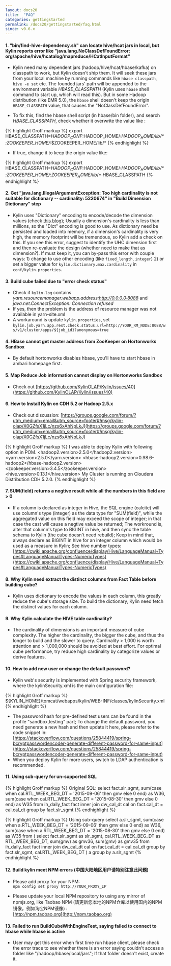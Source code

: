 ```yaml
---
layout: docs20
title:  "FAQ"
categories: gettingstarted
permalink: /docs20/gettingstarted/faq.html
since: v0.6.x
---
```


#### 1. "bin/find-hive-dependency.sh" can locate hive/hcat jars in local, but Kylin reports error like "java.lang.NoClassDefFoundError: org/apache/hive/hcatalog/mapreduce/HCatInputFormat"

  * Kylin need many dependent jars (hadoop/hive/hcat/hbase/kafka) on classpath to work, but Kylin doesn't ship them. It will seek these jars from your local machine by running commands like `hbase classpath`, `hive -e set` etc. The founded jars' path will be appended to the environment variable *HBASE_CLASSPATH* (Kylin uses `hbase` shell command to start up, which will read this). But in some Hadoop distribution (like EMR 5.0), the `hbase` shell doesn't keep the origin `HBASE_CLASSPATH` value, that causes the "NoClassDefFoundError".

  * To fix this, find the hbase shell script (in hbase/bin folder), and search *HBASE_CLASSPATH*, check whether it overwrite the value like :

  {% highlight Groff markup %}
  export HBASE_CLASSPATH=$HADOOP_CONF:$HADOOP_HOME/*:$HADOOP_HOME/lib/*:$ZOOKEEPER_HOME/*:$ZOOKEEPER_HOME/lib/*
  {% endhighlight %}

  * If true, change it to keep the origin value like:

   {% highlight Groff markup %}
  export HBASE_CLASSPATH=$HADOOP_CONF:$HADOOP_HOME/*:$HADOOP_HOME/lib/*:$ZOOKEEPER_HOME/*:$ZOOKEEPER_HOME/lib/*:$HBASE_CLASSPATH
  {% endhighlight %}

#### 2. Get "java.lang.IllegalArgumentException: Too high cardinality is not suitable for dictionary -- cardinality: 5220674" in "Build Dimension Dictionary" step

  * Kylin uses "Dictionary" encoding to encode/decode the dimension values (check [this blog](/blog/2015/08/13/kylin-dictionary/)); Usually a dimension's cardinality is less than millions, so the "Dict" encoding is good to use. As dictionary need be persisted and loaded into memory, if a dimension's cardinality is very high, the memory footprint will be tremendous, so Kylin add a check on this. If you see this error, suggest to identify the UHC dimension first and then re-evaluate the design (whether need to make that as dimension?). If must keep it, you can by-pass this error with couple ways: 1) change to use other encoding (like `fixed_length`, `integer`) 2) or set a bigger value for `kylin.dictionary.max.cardinality` in `conf/kylin.properties`.

#### 3. Build cube failed due to "error check status"

  * Check if `kylin.log` contains *yarn.resourcemanager.webapp.address:http://0.0.0.0:8088* and *java.net.ConnectException: Connection refused*
  * If yes, then the problem is the address of resource manager was not available in yarn-site.xml
  * A workaround is update `kylin.properties`, set `kylin.job.yarn.app.rest.check.status.url=http://YOUR_RM_NODE:8088/ws/v1/cluster/apps/${job_id}?anonymous=true`

#### 4. HBase cannot get master address from ZooKeeper on Hortonworks Sandbox
   
  * By default hortonworks disables hbase, you'll have to start hbase in ambari homepage first.

#### 5. Map Reduce Job information cannot display on Hortonworks Sandbox
   
  * Check out [https://github.com/KylinOLAP/Kylin/issues/40](https://github.com/KylinOLAP/Kylin/issues/40)

#### 6. How to Install Kylin on CDH 5.2 or Hadoop 2.5.x

  * Check out discussion: [https://groups.google.com/forum/?utm_medium=email&utm_source=footer#!msg/kylin-olap/X0GZfsX1jLc/nzs6xAhNpLkJ](https://groups.google.com/forum/?utm_medium=email&utm_source=footer#!msg/kylin-olap/X0GZfsX1jLc/nzs6xAhNpLkJ)

  {% highlight Groff markup %}
  I was able to deploy Kylin with following option in POM.
  <hadoop2.version>2.5.0</hadoop2.version>
  <yarn.version>2.5.0</yarn.version>
  <hbase-hadoop2.version>0.98.6-hadoop2</hbase-hadoop2.version>
  <zookeeper.version>3.4.5</zookeeper.version>
  <hive.version>0.13.1</hive.version>
  My Cluster is running on Cloudera Distribution CDH 5.2.0.
  {% endhighlight %}


#### 7. SUM(field) returns a negtive result while all the numbers in this field are > 0
  * If a column is declared as integer in Hive, the SQL engine (calcite) will use column's type (integer) as the data type for "SUM(field)", while the aggregated value on this field may exceed the scope of integer; in that case the cast will cause a negtive value be returned; The workround is, alter that column's type to BIGINT in hive, and then sync the table schema to Kylin (the cube doesn't need rebuild); Keep in mind that, always declare as BIGINT in hive for an integer column which would be used as a measure in Kylin; See hive number types: [https://cwiki.apache.org/confluence/display/Hive/LanguageManual+Types#LanguageManualTypes-NumericTypes](https://cwiki.apache.org/confluence/display/Hive/LanguageManual+Types#LanguageManualTypes-NumericTypes)

#### 8. Why Kylin need extract the distinct columns from Fact Table before building cube?
  * Kylin uses dictionary to encode the values in each column, this greatly reduce the cube's storage size. To build the dictionary, Kylin need fetch the distinct values for each column.

#### 9. Why Kylin calculate the HIVE table cardinality?
  * The cardinality of dimensions is an important measure of cube complexity. The higher the cardinality, the bigger the cube, and thus the longer to build and the slower to query. Cardinality > 1,000 is worth attention and > 1,000,000 should be avoided at best effort. For optimal cube performance, try reduce high cardinality by categorize values or derive features.

#### 10. How to add new user or change the default password?
  * Kylin web's security is implemented with Spring security framework, where the kylinSecurity.xml is the main configuration file:

   {% highlight Groff markup %}
   ${KYLIN_HOME}/tomcat/webapps/kylin/WEB-INF/classes/kylinSecurity.xml
   {% endhighlight %}

  * The password hash for pre-defined test users can be found in the profile "sandbox,testing" part; To change the default password, you need generate a new hash and then update it here, please refer to the code snippet in: [https://stackoverflow.com/questions/25844419/spring-bcryptpasswordencoder-generate-different-password-for-same-input](https://stackoverflow.com/questions/25844419/spring-bcryptpasswordencoder-generate-different-password-for-same-input)
  * When you deploy Kylin for more users, switch to LDAP authentication is recommended.

#### 11. Using sub-query for un-supported SQL

{% highlight Groff markup %}
Original SQL:
select fact.slr_sgmt,
sum(case when cal.RTL_WEEK_BEG_DT = '2015-09-06' then gmv else 0 end) as W36,
sum(case when cal.RTL_WEEK_BEG_DT = '2015-08-30' then gmv else 0 end) as W35
from ih_daily_fact fact
inner join dw_cal_dt cal on fact.cal_dt = cal.cal_dt
group by fact.slr_sgmt
{% endhighlight %}

{% highlight Groff markup %}
Using sub-query
select a.slr_sgmt,
sum(case when a.RTL_WEEK_BEG_DT = '2015-09-06' then gmv else 0 end) as W36,
sum(case when a.RTL_WEEK_BEG_DT = '2015-08-30' then gmv else 0 end) as W35
from (
    select fact.slr_sgmt as slr_sgmt,
    cal.RTL_WEEK_BEG_DT as RTL_WEEK_BEG_DT,
    sum(gmv) as gmv36,
    sum(gmv) as gmv35
    from ih_daily_fact fact
    inner join dw_cal_dt cal on fact.cal_dt = cal.cal_dt
    group by fact.slr_sgmt, cal.RTL_WEEK_BEG_DT
) a
group by a.slr_sgmt
{% endhighlight %}

#### 12. Build kylin meet NPM errors (中国大陆地区用户请特别注意此问题)

  * Please add proxy for your NPM:  
  `npm config set proxy http://YOUR_PROXY_IP`

  * Please update your local NPM repository to using any mirror of npmjs.org, like Taobao NPM (请更新您本地的NPM仓库以使用国内的NPM镜像，例如淘宝NPM镜像) :  
  [http://npm.taobao.org](http://npm.taobao.org)

#### 13. Failed to run BuildCubeWithEngineTest, saying failed to connect to hbase while hbase is active
  * User may get this error when first time run hbase client, please check the error trace to see whether there is an error saying couldn't access a folder like "/hadoop/hbase/local/jars"; If that folder doesn't exist, create it.




